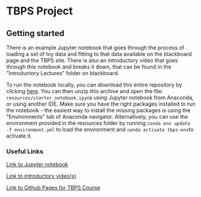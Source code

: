 # TBPS Project

## Getting started
There is an example Jupyter notebook that goes through the process of loading a set of toy data and fitting  to that data available on the blackboard page and the TBPS site. There is also an introductory video that goes through this notebook and breaks it down, that can be found in the "Introductory Lectures" folder on blackboard.

To run the notebook locally, you can download this entire repository by clicking [here](https://github.com/TBPS-Team10/TBPS-Project/archive/refs/heads/main.zip). You can then unzip this archive and open the file: `resources/starter_notebook.ipynb` using Jupyter notebook from Anaconda, or using another IDE. Make sure you have the right packages installed to run the notebook - the easiest way to install the missing packages is using the "Environments" tab of Anaconda navigator. Alternatively, you can use the environment provided in the resources folder by running `conda env update -f environment.yml` to load the environment and `conda activate tbps-env`to activate it.

### Useful Links
[Link to Jupyter notebook](https://github.com/TBPS-Team10/TBPS-Project/blob/main/resources/starter_notebook.ipynb)

[Link to introductory video(s)](https://bb.imperial.ac.uk/webapps/blackboard/content/listContent.jsp?course_id=_33970_1&content_id=_2529407_1)

[Link to Github Pages for TBPS Course](https://mesmith75.github.io/ic-teach-kstmumu-public/)